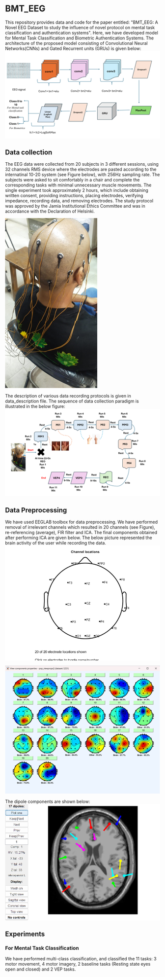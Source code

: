 # BMT_EEG
This repository provides data and code for the paper entitled: "BMT_EEG: A Novel EEG Dataset to study the influence of novel protocol on mental task classification and authentication systems".
Here, we have developed model for Mental Task Classification and Biometric Authentication Systems. The architecture of the proposed model consisting of Convolutional Neural Networks(CNNs) and Gated Recurrent units (GRUs) is given below:
![Alt text](eeg_cnn_gru_architecture.png)

## Data collection
The EEG data were collected from 20 subjects in 3 different sessions, using 32 channels RMS device where the electrodes are pasted according to the internatinal 10-20 system (see Figure below), with 256Hz sampling rate. The subjects were asked to sit comfortably in a chair and complete the corresponding tasks with minimal unnecessary muscle movements. The single experiment took approximately 2 hours, which include obtaining written consent, providing instructions, placing electrodes, verifying impedance, recording data, and removing electrodes. The study protocol was approved by the Jamia Institutional Ethics Committee and was in accordance with the Declaration of Helsinki.

<img src="electrode_placement.png" alt="Alt text" width="300">

The description of various data recording protocols is given in data_description file. The sequence of data collection paradigm is illustrated in the below figure:
![Alt text](final_diagram_data_sequence.png)

## Data Preprocessing
We have used EEGLAB toolbox for data preprocessing. We have performed removal of irrelevant channels which resulted in 20 channels (see Figure), re-referencing (average), FIR filter and ICA. The final components obtained after performing ICA are given below. The below picture represented the brain activity of the user while recording the data.
![Alt text](electrodes_by_name.png)

![Alt text](all_components_brain_activity.png) 

The dipole components are shown below:
![Alt text](component_dipole.png)
## Experiments
### For Mental Task Classification
We have performed multi-class classification, and classified the 11 tasks: 3 motor movement, 4 motor imagery, 2 baseline tasks (Resting state eyes open and closed) and 2 VEP tasks.

